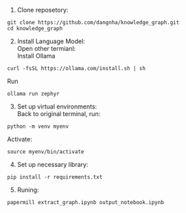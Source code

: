 1. Clone reposetory:  
```
git clone https://github.com/dangnha/knowledge_graph.git
cd knowledge_graph
```
2. Install Language Model:  
Open other termianl:  
Install Ollama  
```
curl -fsSL https://ollama.com/install.sh | sh
```
Run  
```
ollama run zephyr
```
3. Set up virtual environments:  
Back to original terminal, run:  
```
python -m venv myenv
```
Activate: 
```
source myenv/bin/activate
```
4. Set up necessary library:  
```
pip install -r requirements.txt
```
5. Runing:  
```
papermill extract_graph.ipynb output_notebook.ipynb
```
